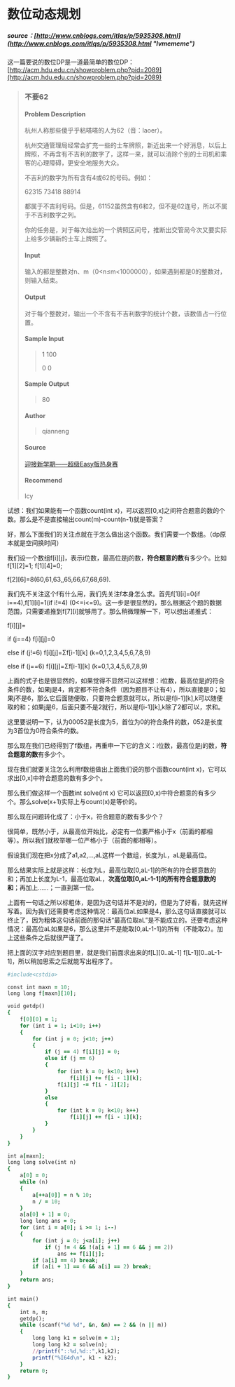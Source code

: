 # 数位动态规划

##### source：[http://www.cnblogs.com/itlqs/p/5935308.html](http://www.cnblogs.com/itlqs/p/5935308.html "lvmememe")

这一篇要说的数位DP是一道最简单的数位DP：[http://acm.hdu.edu.cn/showproblem.php?pid=2089](http://acm.hdu.edu.cn/showproblem.php?pid=2089)

> ### 不要62
>
> #### Problem Description
>
> 杭州人称那些傻乎乎粘嗒嗒的人为62（音：laoer）。
>
> 杭州交通管理局经常会扩充一些的士车牌照，新近出来一个好消息，以后上牌照，不再含有不吉利的数字了，这样一来，就可以消除个别的士司机和乘客的心理障碍，更安全地服务大众。
>
> 不吉利的数字为所有含有4或62的号码。例如：
>
> 62315 73418 88914
>
> 都属于不吉利号码。但是，61152虽然含有6和2，但不是62连号，所以不属于不吉利数字之列。
>
> 你的任务是，对于每次给出的一个牌照区间号，推断出交管局今次又要实际上给多少辆新的士车上牌照了。
>
> #### Input
>
> 输入的都是整数对n、m（0&lt;n≤m&lt;1000000），如果遇到都是0的整数对，则输入结束。
>
> #### Output
>
> 对于每个整数对，输出一个不含有不吉利数字的统计个数，该数值占一行位置。
>
> #### Sample Input
>
> > 1 100
> >
> > 0 0
>
> #### Sample Output
>
> > 80
>
> #### Author
>
> > qianneng
>
> #### Source
>
> [迎接新学期——超级Easy版热身赛](http://acm.hdu.edu.cn/search.php?field=problem&key=%D3%AD%BD%D3%D0%C2%D1%A7%C6%DA%A1%AA%A1%AA%B3%AC%BC%B6Easy%B0%E6%C8%C8%C9%ED%C8%FC&source=1&searchmode=source)
>
> #### Recommend
>
> lcy

试想：我们如果能有一个函数count\(int x\)，可以返回\[0,x\]之间符合题意的数的个数。那么是不是直接输出count\(m\)-count\(n-1\)就是答案？

好，那么下面我们的关注点就在于怎么做出这个函数。我们需要一个数组。（dp原本就是空间换时间）

我们设一个数组f\[i\]\[j\]，表示i位数，最高位是j的数，**符合题意的数**有多少个。比如f\[1\]\[2\]=1; f\[1\]\[4\]=0;

f\[2\]\[6\]=8\(60,61,63,,65,66,67,68,69\).

我们先不关注这个f有什么用，我们先关注f本身怎么求。首先f\[1\]\[i\]=0\(if i==4\),f\[1\]\[i\]=1\(if i!=4\) \(0&lt;=i&lt;=9\)。这一步是很显然的，那么根据这个题的数据范围，只需要递推到f\[7\]\[i\]就够用了。那么稍微理解一下，可以想出递推式：

f\[i\]\[j\]=

if \(j==4\) f\[i\]\[j\]=0

else if \(j!=6\) f\[i\]\[j\]=Σf\[i-1\]\[k\] \(k=0,1,2,3,4,5,6,7,8,9\)

else if \(j==6\) f\[i\]\[j\]=Σf\[i-1\]\[k\] \(k=0,1,3,4,5,6,7,8,9\)

上面的式子也是很显然的，如果觉得不显然可以这样想：i位数，最高位是j的符合条件的数，如果j是4，肯定都不符合条件（因为题目不让有4），所以直接是0；如果j不是6，那么它后面随便取，只要符合题意就可以，所以是f\[i-1\]\[k\],k可以随便取的和；如果j是6，后面只要不是2就行，所以是f\[i-1\]\[k\],k除了2都可以，求和。

这里要说明一下，认为00052是长度为5，首位为0的符合条件的数，052是长度为3首位为0符合条件的数。

那么现在我们已经得到了f数组，再重申一下它的含义：i位数，最高位是j的数，**符合题意的数**有多少个。

现在我们就要关注怎么利用f数组做出上面我们说的那个函数count\(int x\)，它可以求出\[0,x\]中符合题意的数有多少个。

那么我们做这样一个函数int solve\(int x\) 它可以返回\[0,x\)中符合题意的有多少个。那么solve\(x+1\)实际上与count\(x\)是等价的。

那么现在问题转化成了：小于x，符合题意的数有多少个？

很简单，既然小于，从最高位开始比，必定有一位要严格小于x（前面的都相等）。所以我们就枚举哪一位严格小于（前面的都相等）。

假设我们现在把x分成了a1,a2,...,aL这样一个数组，长度为L，aL是最高位。

那么结果实际上就是这样：长度为L，最高位取\[0,aL-1\]的所有的符合题意数的和；再加上长度为L-1，最高位取aL，**次高位取\[0,aL-1-1\]的所有符合题意数的和**；再加上……；一直到第一位。

上面有一句话之所以标粗体，是因为这句话并不是对的，但是为了好看，就先这样写着。因为我们还需要考虑这种情况：最高位aL如果是4，那么这句话直接就可以终止了，因为粗体这句话前面的那句话“最高位取aL”是不能成立的。还要考虑这种情况：最高位aL如果是6，那么这里并不是能取\[0,aL-1-1\]的所有（不能取2）。加上这些条件之后就很严谨了。

把上面的汉字对应到题目里，就是我们前面求出来的f\[L\]\[0..aL-1\] f\[L-1\]\[0..aL-1-1\]，所以稍加思索之后就能写出程序了。

```ruby
#include<cstdio>

const int maxn = 10;
long long f[maxn][10];

void getdp()
{
	f[0][0] = 1;
	for (int i = 1; i<10; i++)
	{
		for (int j = 0; j<10; j++)
		{
			if (j == 4) f[i][j] = 0;
			else if (j == 6)
			{
				for (int k = 0; k<10; k++)
					f[i][j] += f[i - 1][k];
				f[i][j] -= f[i - 1][2];
			}
			else
			{
				for (int k = 0; k<10; k++)
					f[i][j] += f[i - 1][k];
			}
		}
	}
}

int a[maxn];
long long solve(int n)
{
	a[0] = 0;
	while (n)
	{
		a[++a[0]] = n % 10;
		n / = 10;
	}
	a[a[0] + 1] = 0;
	long long ans = 0;
	for (int i = a[0]; i >= 1; i--)
	{
		for (int j = 0; j<a[i]; j++)
			if (j != 4 && !(a[i + 1] == 6 && j == 2))
				ans += f[i][j];
		if (a[i] == 4) break;
		if (a[i + 1] == 6 && a[i] == 2) break;
	}
	return ans;
}

int main()
{
	int n, m;
	getdp();
	while (scanf("%d %d", &n, &m) == 2 && (n || m))
	{
		long long k1 = solve(m + 1);
		long long k2 = solve(n);
		//printf("::%d,%d::",k1,k2);
		printf("%I64d\n", k1 - k2);
	}
	return 0;
}
```